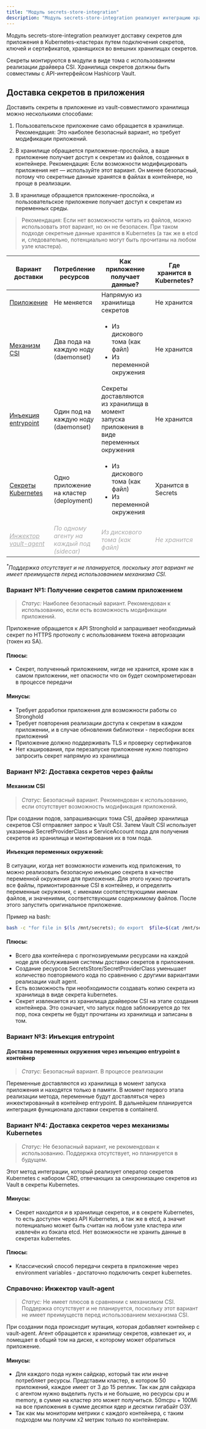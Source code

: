 ```yaml
---
title: "Модуль secrets-store-integration"
description: "Модуль secrets-store-integration реализует интеграцию хранилища секретов и приложений в Kubernetes-кластерах"
---
```


Модуль secrets-store-integration реализует доставку секретов для приложения в Kubernetes-кластерах
путем подключения секретов, ключей и сертификатов, хранящихся во внешних хранилищах секретов.

Секреты монтируются в модули в виде тома с использованием реализации драйвера CSI.
Хранилища секретов должны быть совместимы с API-интерфейсом Hashicorp Vault.

## Доставка секретов в приложения

Доставить секреты в приложение из vault-совместимого хранилища можно несколькими способами:

1. Пользовательское приложение само обращается в хранилище.
Рекомендация: Это наиболее безопасный вариант, но требует модификации приложений.

2. В хранилище обращается приложение-прослойка, а ваше приложение получает доступ к секретам из файлов, созданных в контейнере.
Рекомендация: Если возможности модифицировать приложения нет — используйте этот вариант. Он менее безопасный, потому что секретные данные хранятся в файлах в контейнере, но проще в реализации.

3. В хранилище обращается приложение-прослойка, и пользовательское приложение получает доступ к секретам из переменных среды.
> Рекомендация: Если нет возможности читать из файлов, можно использовать этот вариант, но он не безопасен. При таком подходе секретные данные хранятся в Kubernetes (а так же в etcd и, следовательно, потенциально могут быть прочитаны на любом узле кластера).

<table>
<thead>
<tr>
<th>Вариант доставки</th>
<th>Потребление ресурсов</th>
<th>Как приложение получает данные?</th>
<th>Где хранится в Kubernetes?</th>
<th>Статус</th>
</tr>
</thead>
<tbody>
<tr>
<td><a style="color: ##0066FF;" href="#вариант-1-получение-секретов-самим-приложением">Приложение</a></td>
<td>Не меняется</td>
<td>Напрямую из хранилища секретов</td>
<td>Не хранится</td>
<td>Реализовано</td>
</tr>
<tr>
<td><a style="color: ##0066FF;" href="#механизм-csi">Механизм CSI</a></td>
<td>Два пода на каждую ноду (daemonset)</td>
<td><ul><li>Из дискового тома (как файл)</li><li>Из переменной окружения</li></ul></td>
<td>Не хранится</td>
<td>Реализовано</td>
</tr>
<tr>
<td><a style="color: ##0066FF;" href="#вариант-3-инъекция-entrypoint">Инъекция entrypoint</a></td>
<td>Один под на каждую ноду (daemonset)</td>
<td>Секреты доставляются из хранилища в момент запуска приложения в виде переменных окружения</td>
<td>Не хранится</td>
<td>В процессе реализации</td>
</tr>
<tr>
<td><a style="color: ##0066FF;" href="#вариант-4-доставка-секретов-через-механизмы-kubernetes">Секреты Kubernetes</a></td>
<td>Одно приложение на кластер (deployment)</td>
<td><ul><li>Из дискового тома (как файл)</li><li>Из переменной окружения</li></ul></td>
<td>Хранится в Secrets</td>
<td>Планируется</td>
</tr>
<tr>
<td><a style="color: #A9A9A9; font-style: italic;" href="#справочно-инжектор-vault-agent">Инжектор vault-agent</a></td>
<td style="color: #A9A9A9; font-style: italic;">По одному агенту на каждый под (sidecar)</td>
<td style="color: #A9A9A9; font-style: italic;">Из дискового тома (как файл)</td>
<td style="color: #A9A9A9; font-style: italic;">Не хранится</td>
<td style="color: #A9A9A9; font-style: italic;"><sup><b>*</b></sup>Не будет реализовано</td>
</tr>
</tbody>
</table>

<i><sup>*</sup>Поддержка отсутствует и не планируется, поскольку этот вариант не имеет преимуществ перед использованием механизма CSI.</i>

### Вариант №1: Получение секретов самим приложением

> *Статус:* Наиболее безопасный вариант. Рекомендован к использованию, если есть возможность модификации приложений.

Приложение обращается к API Stronghold и запрашивает необходимый секрет по HTTPS протоколу с использованием токена авторизации (токен из SA).

#### Плюсы:

- Секрет, полученный приложением, нигде не хранится, кроме как в самом приложении, нет опасности что он будет скомпрометирован в процессе передачи

#### Минусы:

- Требует доработки приложения для возможности работы со Stronghold
- Требует повторения реализации доступа к секретам в каждом приложении, и в случае обновления библиотеки - пересборки всех приложений
- Приложение должно поддерживать TLS и проверку сертификатов
- Нет кэширования, при перезапуске приложение нужно повторно запросить секрет напрямую из хранилища

### Вариант №2: Доставка секретов через файлы

#### Механизм CSI

> *Статус:* Безопасный вариант. Рекомендован к использованию, если отсутствует возможность модификация приложений.

При создании подов, запрашивающих тома CSI, драйвер хранилища секретов CSI отправляет запрос к Vault CSI. Затем Vault CSI использует указанный SecretProviderClass и ServiceAccount пода для получения секретов из хранилища и монтирования их в том пода.

#### Инъекция переменных окружений:

В ситуации, когда нет возможности изменить код приложения, то можно реализовать безопасную инъекцию секрета в качестве переменной окружения для приложения. Для этого нужно прочитать все файлы, примонтированные CSI в контейнер, и определить переменные окружения, с именами соответствующими именам файлов, и значениями, соответствующим содержимому файлов. После этого запустить оригинальное приложение.

Пример на bash:

```bash
bash -c "for file in $(ls /mnt/secrets); do export  $file=$(cat /mnt/secrets/$file); done ; exec my_original_file_to_startup"
```

#### Плюсы:

- Всего два контейнера с прогнозируемыми ресурсами на каждой ноде для обслуживания системы доставки секретов в приложения.
- Создание ресурсов SecretsStore/SecretProviderClass уменьшает количество повторяемого кода по сравнению с другими вариантами реализации vault agent.
- Есть возможность при необходимости создавать копию секрета из хранилища в виде секрета kubernetes.
- Секрет извлекается из хранилища драйвером CSI на этапе создания контейнера. Это означает, что запуск подов заблокируется до тех пор, пока секреты не будут прочитаны из хранилища и записаны в том.

### Вариант №3: Инъекция entrypoint

#### Доставка переменных окружения через инъекцию entrypoint в контейнер

> *Статус:* Безопасный вариант. В процессе реализации

Переменные доставляются из хранилища в момент запуска приложения и находятся только в памяти. В момент первого этапа реализации метода, переменные будут доставляться через инжектированный в контейнер entrypoint. В дальнейшем планируется интеграция функционала доставки секретов в containerd.

### Вариант №4: Доставка секретов через механизмы Kubernetes

> *Статус:* Не безопасный вариант, не рекомендован к использованию. Поддержка отсутствует, но планируется в будущем.

Этот метод интеграции, который реализует оператор секретов Kubernetes с набором CRD, отвечающих за синхронизацию секретов из Vault в секреты Kubernetes.

#### Минусы:

- Секрет находится и в хранилище секретов, и в секрете Kubernetes, то есть доступен через API Kubernetes, а так же в etcd, а значит потенциально может быть считан на любом узле кластера или извлечён из бэкапа etcd. Нет возможности не хранить данные в секретах kubernetes.

#### Плюсы:

- Классический способ передачи секрета в приложение через environment variables - достаточно подключить секрет kubernetes.

### Справочно: Инжектор vault-agent

> *Статус:* Не имеет плюсов в сравнении с механизмом CSI. Поддержка отсутствует и не планируется, поскольку этот вариант не имеет преимуществ перед использованием механизма CSI.

При создании пода происходит мутация, которая добавляет контейнер с vault-agent. Агент обращается к хранилищу секретов, извлекает их, и помещает в общий том на диске, к которому может обратиться приложение.

#### Минусы:

- Для каждого пода нужен сайдкар, который так или иначе потребляет ресурсы. Представим кластер, в котором 50 приложений, каждое имеет от 3 до 15 реплик. Так как для сайдкара с агентом нужно выделить пусть и не большие,
но ресурсы cpu и memory, в сумме на кластер это может получиться. 50mcpu + 100Mi на все приложения в сумме десятки ядер и десятки гигабайт ОЗУ.
- Так как мы мониторим метрики с каждого контейнера, с таким подходом мы получим х2 метрик только по контейнерам.